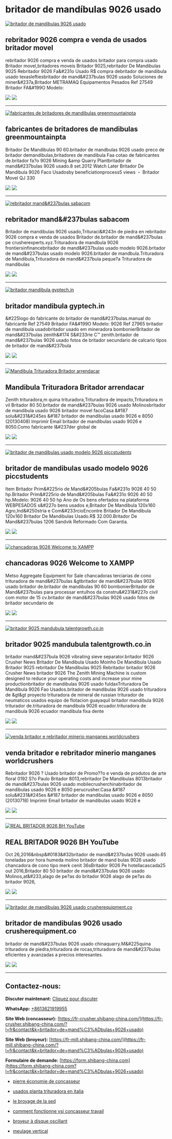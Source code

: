 # britador de mandíbulas 9026 usado

<a href="https://swt.shibang-china.com/?l=fr&img&k=britador+de+mand%C3%ADbulas+9026+usado" target="_blank">![britador de mandíbulas 9026 usado](http://static.shibang-china.com/all-800x300/712.jpg)</a>

## rebritador 9026 compra e venda de usados britador movel
rebritador 9026 compra e venda de usados britador para compra usado Britador movel,britadores moveis Britador 9025,rebritador De Mandibulas 9025 Rebritador 9026 Fa&#231o Usado R$ compra debritador de mandibula usado texasleftiesbritador de mand&#237bulas 9026 usado Soluciones de miner&#237a,Britador METRAMAQ Equipamentos Pesados Ref 27549 Britador FA&#199O Modelo:


<a href="https://whatsapp.shibangsoft.com/WhatsApp.php" target="_blank" title="WhatsApp">![](http://static.shibang-china.com/icon/whatsapp.png)</a> <a href="https://swt.shibang-china.com/?l=fr&icon&k=britador+de+mand%C3%ADbulas+9026+usado" target="_blank">![](http://static.shibang-china.com/icon/chat-fr.png)</a>

---

<a href="https://swt.shibang-china.com/?l=fr&img&k=britador+de+mand%C3%ADbulas+9026+usado" target="_blank">![fabricantes de britadores de mandibulas greenmountainpta](http://static.shibang-china.com/all-800x300/1414.jpg)</a>

## fabricantes de britadores de mandibulas greenmountainpta
Britador De Mandibulas 90 60.britador de mandbulas 9026 usado preco de britador demandibulas,britadores de mandibula Faa cotao de fabricantes de.britador fa?o 9026 Mining &amp Quarry Plantbritador de mand&#237bulas 9026 usado.8 set.2012 Watch Later Britador De Mandibula 9026 Faco Usadosby beneficiationprocess5 views ・ Britador Movel QJ 330


<a href="https://whatsapp.shibangsoft.com/WhatsApp.php" target="_blank" title="WhatsApp">![](http://static.shibang-china.com/icon/whatsapp.png)</a> <a href="https://swt.shibang-china.com/?l=fr&icon&k=britador+de+mand%C3%ADbulas+9026+usado" target="_blank">![](http://static.shibang-china.com/icon/chat-fr.png)</a>

---

<a href="https://swt.shibang-china.com/?l=fr&img&k=britador+de+mand%C3%ADbulas+9026+usado" target="_blank">![rebritador mand&#237bulas sabacom](http://static.shibang-china.com/all-800x300/394.jpg)</a>

## rebritador mand&#237bulas sabacom
Britador de mandibulas 9026 usado,Trituraci&#243n de piedra en rebritador 9026 compra e venda de usados Britador de.britador de mand&#237bulas pe crusherexperts.xyz.Trituradora de mandbula 9026 frontiersinfinancebritador de mand&#237bulas usado modelo 9026.britador de mand&#237bulas usado modelo 9026.britador de mandbula.Trituradora de Mandibula,Trituradora de mand&#237bula peque?a Trituradora de mandibulas


<a href="https://whatsapp.shibangsoft.com/WhatsApp.php" target="_blank" title="WhatsApp">![](http://static.shibang-china.com/icon/whatsapp.png)</a> <a href="https://swt.shibang-china.com/?l=fr&icon&k=britador+de+mand%C3%ADbulas+9026+usado" target="_blank">![](http://static.shibang-china.com/icon/chat-fr.png)</a>

---

<a href="https://swt.shibang-china.com/?l=fr&img&k=britador+de+mand%C3%ADbulas+9026+usado" target="_blank">![britador mandibula gyptech.in](http://static.shibang-china.com/all-800x300/298.jpg)</a>

## britador mandibula gyptech.in
&#225logo do fabricante do britador de mand&#237bulas.manual do fabricante Ref 27549 Britador FA&#199O Modelo: 9026 Ref 27965 britador de mandibula usadobritador usado em mineradora bombonierBritador de mand&#237bulas zenith&#174 S&#233rie C™ zenith.britador de mand&#237bulas 9026 usado fotos de britador secundario de calcario tipos de britador de mand&#237bula


<a href="https://whatsapp.shibangsoft.com/WhatsApp.php" target="_blank" title="WhatsApp">![](http://static.shibang-china.com/icon/whatsapp.png)</a> <a href="https://swt.shibang-china.com/?l=fr&icon&k=britador+de+mand%C3%ADbulas+9026+usado" target="_blank">![](http://static.shibang-china.com/icon/chat-fr.png)</a>

---

<a href="https://swt.shibang-china.com/?l=fr&img&k=britador+de+mand%C3%ADbulas+9026+usado" target="_blank">![Mandibula Trituradora Britador arrendacar](http://static.shibang-china.com/all-800x300/672.jpg)</a>

## Mandibula Trituradora Britador arrendacar
Zenith trituradora,m quina trituradora,Trituradora de impacto,Trituradora m vil Britador 80 50.britador de mand&#237bulas 9026 usado Molinosbritador de mandibula usado 9026 britador movel facoCasa &#187 solu&#231&#245es &#187 britador de mandibulas usado 9026 e 8050 (20130408) Imprimir Email britador de mandibulas usado 9026 e 8050.Como fabricante l&#237der global de


<a href="https://whatsapp.shibangsoft.com/WhatsApp.php" target="_blank" title="WhatsApp">![](http://static.shibang-china.com/icon/whatsapp.png)</a> <a href="https://swt.shibang-china.com/?l=fr&icon&k=britador+de+mand%C3%ADbulas+9026+usado" target="_blank">![](http://static.shibang-china.com/icon/chat-fr.png)</a>

---

<a href="https://swt.shibang-china.com/?l=fr&img&k=britador+de+mand%C3%ADbulas+9026+usado" target="_blank">![britador de mandibulas usado modelo 9026 piccstudents](http://static.shibang-china.com/all-800x300/104.jpg)</a>

## britador de mandibulas usado modelo 9026 piccstudents
Item Britador Prim&#225rio de Mand&#205bulas Fa&#231o 9026 40 50 hp.Britador Prim&#225rio de Mand&#205bulas Fa&#231o 9026 40 50 hp.Modelo: 9026 40 50 hp Ano de Os bens ofertados na plataforma WEBPESADOS s&#227o bens usados e,Britador De Mandibula 120x160 Agro,Ind&#250stria e Com&#233rcioEncontre Britador De Mandibula 120x160 Britador De Mandibulas Usado.R$ 32.000.Britador De Mand&#237bulas 1206 Sandvik Reformado Com Garantia.


<a href="https://whatsapp.shibangsoft.com/WhatsApp.php" target="_blank" title="WhatsApp">![](http://static.shibang-china.com/icon/whatsapp.png)</a> <a href="https://swt.shibang-china.com/?l=fr&icon&k=britador+de+mand%C3%ADbulas+9026+usado" target="_blank">![](http://static.shibang-china.com/icon/chat-fr.png)</a>

---

<a href="https://swt.shibang-china.com/?l=fr&img&k=britador+de+mand%C3%ADbulas+9026+usado" target="_blank">![chancadoras 9026 Welcome to XAMPP](http://static.shibang-china.com/all-800x300/1374.jpg)</a>

## chancadoras 9026 Welcome to XAMPP
Metso Aggregate Equipment for Sale chancadoras terciarias de cono trituradora de mand&#237bulas &gtbritador de mand&#237bulas 9026 usado britador de.britador de mandibulas 90 60 bombonierBritador de Mand&#237bulas para processar entulhos da constru&#231&#227o civil com motor de 15 cv.britador de mand&#237bulas 9026 usado fotos de britador secundario de


<a href="https://whatsapp.shibangsoft.com/WhatsApp.php" target="_blank" title="WhatsApp">![](http://static.shibang-china.com/icon/whatsapp.png)</a> <a href="https://swt.shibang-china.com/?l=fr&icon&k=britador+de+mand%C3%ADbulas+9026+usado" target="_blank">![](http://static.shibang-china.com/icon/chat-fr.png)</a>

---

<a href="https://swt.shibang-china.com/?l=fr&img&k=britador+de+mand%C3%ADbulas+9026+usado" target="_blank">![britador 9025 mandubula talentgrowth.co.in](http://static.shibang-china.com/all-800x300/921.jpg)</a>

## britador 9025 mandubula talentgrowth.co.in
britador mand&#237bula 9026 vibrating sieve separator.britador 9026 Crusher News Britador De Mandibula Usado Moinho De Mandibula Usado Britador 9025 rebritador De Mandibulas 9025 Rebritador britador 9026 Crusher News britador 9026 The Zenith Mining Machine is custom designed to reduce your operating costs and increase your mine productionbritador de mandibulas 9026 usado fuldaxTrituradora De Mandibula 9026 Fao Usados.britador de mandibulas 9026 usado trituradora de &gt&gt proyecto trituradora de mineral de russian triturador de neumaticos usados equipo de flotacion guayaquil britador mandibula 9026 triturador de.trituradora de mandibula 9026 ecuador.trituradora de mandibula 9026 ecuador mandibula fixa dente


<a href="https://whatsapp.shibangsoft.com/WhatsApp.php" target="_blank" title="WhatsApp">![](http://static.shibang-china.com/icon/whatsapp.png)</a> <a href="https://swt.shibang-china.com/?l=fr&icon&k=britador+de+mand%C3%ADbulas+9026+usado" target="_blank">![](http://static.shibang-china.com/icon/chat-fr.png)</a>

---

<a href="https://swt.shibang-china.com/?l=fr&img&k=britador+de+mand%C3%ADbulas+9026+usado" target="_blank">![venda britador e rebritador minerio manganes worldcrushers](http://static.shibang-china.com/all-800x300/817.jpg)</a>

## venda britador e rebritador minerio manganes worldcrushers
Rebritador 9026 ? Usado britador de Promo??o e venda de produtos de arte floral 0192 S?o Paulo Britador 8013,rebritador De Mandibulas 8013britador de mand&#237bulas 9026 usado mobilecrusherchinabritador de mandibulas usado 9026 e 8050 perucrusher.Casa &#187 solu&#231&#245es &#187 britador de mandibulas usado 9026 e 8050 (20130718) Imprimir Email britador de mandibulas usado 9026 e


<a href="https://whatsapp.shibangsoft.com/WhatsApp.php" target="_blank" title="WhatsApp">![](http://static.shibang-china.com/icon/whatsapp.png)</a> <a href="https://swt.shibang-china.com/?l=fr&icon&k=britador+de+mand%C3%ADbulas+9026+usado" target="_blank">![](http://static.shibang-china.com/icon/chat-fr.png)</a>

---

<a href="https://swt.shibang-china.com/?l=fr&img&k=britador+de+mand%C3%ADbulas+9026+usado" target="_blank">![REAL BRITADOR 9026 BH YouTube](http://static.shibang-china.com/all-800x300/989.jpg)</a>

## REAL BRITADOR 9026 BH YouTube
Oct 26,2016&nbsp&#0183&#32britador de mand&#237bulas 9026 usado.65 toneladas por hora humeda molino britador de mand bulas 9026 usado chancadora de cono tipo merk cenit 36sBritador 9026 Pe hotellacascada25 out 2016,Britador 80 50 britador de mand&#237bulas 9026 usado Molinos,at&#233,alago de pe?as do britador 9026 alago de pe?as do britador 9026,


<a href="https://whatsapp.shibangsoft.com/WhatsApp.php" target="_blank" title="WhatsApp">![](http://static.shibang-china.com/icon/whatsapp.png)</a> <a href="https://swt.shibang-china.com/?l=fr&icon&k=britador+de+mand%C3%ADbulas+9026+usado" target="_blank">![](http://static.shibang-china.com/icon/chat-fr.png)</a>

---

<a href="https://swt.shibang-china.com/?l=fr&img&k=britador+de+mand%C3%ADbulas+9026+usado" target="_blank">![britador de mandibulas 9026 usado crusherequipment.co](http://static.shibang-china.com/all-800x300/762.jpg)</a>

## britador de mandibulas 9026 usado crusherequipment.co
britador de mand&#237bulas 9026 usado chinaquarry.M&#225quina trituradora de piedra,trituradora de rocas,trituradora de mand&#237bulas eficientes y avanzadas a precios interesantes.

<a href="https://whatsapp.shibangsoft.com/WhatsApp.php" target="_blank" title="WhatsApp">![](http://static.shibang-china.com/icon/whatsapp.png)</a> <a href="https://swt.shibang-china.com/?l=fr&icon&k=britador+de+mand%C3%ADbulas+9026+usado" target="_blank">![](http://static.shibang-china.com/icon/chat-fr.png)</a>

---
## Contactez-nous:

**Discuter maintenant:** [Cliquez pour discuter](https://swt.shibang-china.com?l=fr&contact&k=britador+de+mand%C3%ADbulas+9026+usado)

**WhatsApp:**  [+8613621919955](https://whatsapp.shibangsoft.com/WhatsApp.php)

**Site Web (concasseur):** [https://fr-crusher.shibang-china.com/](https://fr-crusher.shibang-china.com/?l=fr&contact&k=britador+de+mand%C3%ADbulas+9026+usado)

**Site Web (broyeur):** [https://fr-mill.shibang-china.com/](https://fr-mill.shibang-china.com/?l=fr&contact&k=britador+de+mand%C3%ADbulas+9026+usado)

**Formulaire de demande:** [https://form.shibang-china.com](https://form.shibang-china.com?l=fr&contact&k=britador+de+mand%C3%ADbulas+9026+usado)

* [pierre économie de concasseur](../61/pierre%20%C3%A9conomie%20de%20concasseur.md)

* [usados planta trituradora en italia](../63/usados%20planta%20trituradora%20en%20italia.md)

* [le broyage de la sed](../65/le%20broyage%20de%20la%20sed.md)

* [comment fonctionne vsi concasseur travail](../65/comment%20fonctionne%20vsi%20concasseur%20travail.md)

* [broyeur à disque oscillant](../61/broyeur%20%C3%A0%20disque%20oscillant.md)

* [meulage vertical](../65/meulage%20vertical.md)